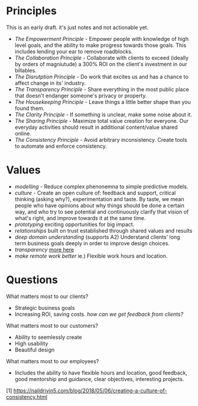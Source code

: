 
# Principles

This is an early draft. it's just notes and not actionable yet.
  * _The Empowerment Principle_ - Empower people with knowledge of high level goals, and the ability to make progress towards those goals. This includes lending your ear to remove roadblocks.
  * _The Collaboration Principle_ - Collaborate with clients to exceed (ideally by orders of magniutude) a 300% ROI on the client's investment in our billables.
  * _The Disrutption Principle_ - Do work that excites us and has a chance to affect change in its' industry.
  * _The Transparency Principle_ - Share everything in the most public place that doesn't endanger someone's privacy or property.
  * _The Housekeeping Principle_ - Leave things a little better shape than you found them.
  * _The Clarity Principle_ - If something is unclear, make some noise about it.
  * _The Sharing Principle_ - Maximize total value creation for everyone. Our everyday activities should result in additional content/value shared online.
  * _The Consistency Principle_ - Avoid arbitrary inconsistency. Create tools to automate and enforce consistency.

# Values
  
  * *modelling* - Reduce complex phenonemna to simple predictive models.
  * *culture* - Create an open culture of: feedback and support, critical thinking (asking why?), experimentation and taste. By taste, we mean people who have opinions about why things should be done a certain way, and who try to see potential and continuously clarify that vision of what's right, and improve towards it at the same time.
  * *prototyping* exciting opportunities for big impact.
  * *relationships* built on trust established through shared values and results
  * *deep domain understanding* (supports A2) Understand clients' long term business goals deeply in order to improve design choices.
  * *transparency* [more here](./TRANSPARENCY.md)
  * *make remote work better* ie.) Flexible work hours and location.

# Questions

What matters most to our clients?
  * Strategic business goals
  * Increasing ROI, saving costs.
*how can we get feedback from clients?*

What matters most to our customers?
  * Ability to seemlessly create
  * High usability
  * Beautiful design

What matters most to our employees?
  * Includes the ability to have flexible hours and location, good feedback, good mentorship and guidance, clear objectives, interesting projects.

[1] https://naildrivin5.com/blog/2018/05/06/creating-a-culture-of-consistency.html

